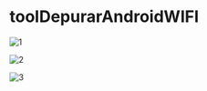 # toolDepurarAndroidWIFI

![1](https://media.taringa.net/knn/fit:550/Z3M6Ly9rbjMvMmYzMDdlMjE0NjUzYzEwMGY4MjRiMDM5NzFiNzBhOGEucG5n)

![2](https://media.taringa.net/knn/fit:550/Z3M6Ly9rbjMvNzhjZjY4YmFkZTkxZThmYzA4YzZhNTVmNzU3NzQ5MjUucG5n)

![3](https://media.taringa.net/knn/fit:550/Z3M6Ly9rbjMvZmE2MjU2MTdiMDk5Zjk4ODY3MThmOGYwNjNmYzFmYzcucG5n)
